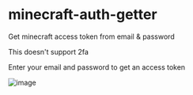 # minecraft-auth-getter
Get minecraft access token from email &amp; password

This doesn't support 2fa

Enter your email and password to get an access token

![image](https://github.com/user-attachments/assets/333d6b81-9e30-41df-b931-9fc2045b3a43)
